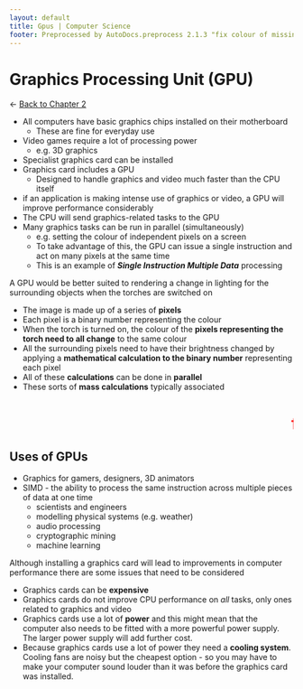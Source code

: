 ```yaml
---
layout: default
title: Gpus | Computer Science
footer: Preprocessed by AutoDocs.preprocess 2.1.3 "fix colour of missing files" ⓒ Starwort, 2020
---
```


# Graphics Processing Unit (GPU)

← [Back to Chapter 2](./index.html)

- All computers have basic graphics chips installed on their motherboard
  - These are fine for everyday use
- Video games require a lot of processing power
  - e.g. 3D graphics
- Specialist graphics card can be installed
- Graphics card includes a GPU
  - Designed to handle graphics and video much faster than the CPU itself
- if an application is making intense use of graphics or video, a GPU will improve performance considerably
- The CPU will send graphics-related tasks to the GPU
- Many graphics tasks can be run in parallel (simultaneously)
  - e.g. setting the colour of independent pixels on a screen
  - To take advantage of this, the GPU can issue a single instruction and act on many pixels at the same time
  - This is an example of ***Single Instruction Multiple Data*** processing

A GPU would be better suited to rendering a change in lighting for the surrounding objects when the torches are switched on

- The image is made up of a series of **pixels**
- Each pixel is a binary number representing the colour
- When the torch is turned on, the colour of the **pixels representing the torch need to all change** to the same colour
- All the surrounding pixels need to have their brightness changed by applying a **mathematical calculation to the binary number** representing each pixel
- All of these **calculations** can be done in **parallel**
- These sorts of **mass calculations** typically associated

# <marquee style="color:red">fill this in later</marquee>

## Uses of GPUs

- Graphics for gamers, designers, 3D animators
- SIMD - the ability to process the same instruction across multiple pieces of data at one time
  - scientists and engineers
  - modelling physical systems (e.g. weather)
  - audio processing
  - cryptographic mining
  - machine learning

Although installing a graphics card will lead to improvements in computer performance there are some issues that need to be considered

- Graphics cards can be **expensive**
- Graphics cards do not improve CPU performance on *all* tasks, only ones related to graphics and video
- Graphics cards use a lot of **power** and this might mean that the computer also needs to be fitted with a more powerful power supply. The larger power supply will add further cost.
- Because graphics cards use a lot of power they need a **cooling system**. Cooling fans are noisy but the cheapest option - so you may have to make your computer sound louder than it was before the graphics card was installed.
